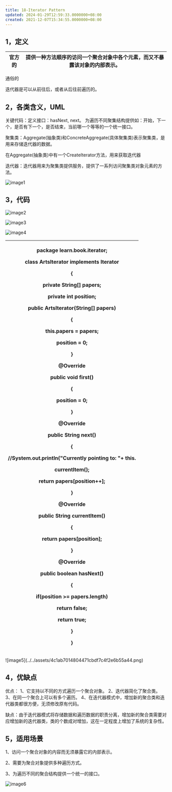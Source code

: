```yaml
---
title: 18-Iterator Pattern
updated: 2024-01-29T12:59:33.0000000+08:00
created: 2021-12-07T15:34:55.0000000+08:00
---
```


## 1，定义
| 官方的 | 提供一种方法顺序的访问一个聚合对象中各个元素，而又不暴露该对象的内部表示。 |
|--------|----------------------------------------------------------------------------|
通俗的

迭代器是可以从前往后，或者从后往前遍历的。

## 2，各类含义，UML
关键代码：定义接口：hasNext, next。
为遍历不同聚集结构提供如：开始，下一个，是否有下一个，是否结束，当前哪一个等等的一个统一接口。

聚集类：Aggregate(抽象类)和ConcreteAggregate(具体聚集类)表示聚集类，是用来存储迭代器的数据。

在Aggregate(抽象类)中有一个CreateIterator方法，用来获取迭代器

迭代器：迭代器用来为聚集类提供服务，提供了一系列访问聚集类对象元素的方法。

![image1](../../assets/8e91da2e76b641d689e7e34100213adb.jpg)

## 3，代码
![image2](../../assets/d997061b6b3b43f496ab1b3419133df6.png)

![image3](../../assets/2450434e91cf4721863279dc712ddf9a.png)

![image4](../../assets/58b29ed4a327488c8b64c575b8b5d4f6.png)

<table>
<colgroup>
<col style="width: 100%" />
</colgroup>
<thead>
<tr class="header">
<th><p>package learn.book.iterator;</p>
<p>class ArtsIterator implements Iterator</p>
<p>{</p>
<p>private String[] papers;</p>
<p>private int position;</p>
<p>public ArtsIterator(String[] papers)</p>
<p>{</p>
<p>this.papers = papers;</p>
<p>position = 0;</p>
<p>}</p>
<p>@Override</p>
<p>public void first()</p>
<p>{</p>
<p>position = 0;</p>
<p>}</p>
<p>@Override</p>
<p>public String next()</p>
<p>{</p>
<p>//System.out.println("Currently pointing to: "+ this.</p>
<p>currentItem();</p>
<p>return papers[position++];</p>
<p>}</p>
<p>@Override</p>
<p>public String currentItem()</p>
<p>{</p>
<p>return papers[position];</p>
<p>}</p>
<p>@Override</p>
<p>public boolean hasNext()</p>
<p>{</p>
<p>if(position &gt;= papers.length)</p>
<p>return false;</p>
<p>return true;</p>
<p>}</p>
<p>}</p></th>
</tr>
</thead>
<tbody>
</tbody>
</table>
![image5](../../assets/4c1ab7014804471cbdf7c4f2e6b55a44.png)

## 4，优缺点
优点：
1、它支持以不同的方式遍历一个聚合对象。
2、迭代器简化了聚合类。
3、在同一个聚合上可以有多个遍历。
4、在迭代器模式中，增加新的聚合类和迭代器类都很方便，无须修改原有代码。

缺点：由于迭代器模式将存储数据和遍历数据的职责分离，增加新的聚合类需要对应增加新的迭代器类，类的个数成对增加，这在一定程度上增加了系统的复杂性。

## 5，适用场景
1、访问一个聚合对象的内容而无须暴露它的内部表示。

2、需要为聚合对象提供多种遍历方式。

3、为遍历不同的聚合结构提供一个统一的接口。

![image6](../../assets/62c8e0e66074480ca5de2a932171f8eb.png)
